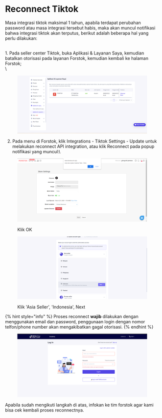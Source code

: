 # Reconnect Tiktok

Masa integrasi tiktok maksimal 1 tahun, apabila terdapat perubahan password atau masa integrasi tersebut habis, maka akan muncul notifikasi bahwa integrasi tiktok akan terputus, berikut adalah beberapa hal yang perlu dilakukan:

\
1\.  Pada seller center Tiktok, buka Aplikasi & Layanan Saya, kemudian batalkan otorisasi pada layanan Forstok, kemudian kembali ke halaman Forstok;\
\


<figure><img src="../../.gitbook/assets/image (2) (1) (1).png" alt=""><figcaption></figcaption></figure>

2. Pada menu di Forstok, klik Integrations - Tiktok Settings - Update untuk melakukan reconnect API integration, atau klik Reconnect pada popup notifikasi yang muncul:\


<figure><img src="../../.gitbook/assets/image (8) (2) (1).png" alt=""><figcaption><p>Klik OK</p></figcaption></figure>

<figure><img src="../../.gitbook/assets/image (11) (2).png" alt=""><figcaption><p>Klik 'Asia Seller', 'Indonesia', Next</p></figcaption></figure>

{% hint style="info" %}
Proses reconnect **wajib** dilakukan dengan menggunakan email dan password, penggunaan login dengan nomor telfon/phone number akan mengakibatkan gagal otorisasi.
{% endhint %}

<figure><img src="../../.gitbook/assets/image (1) (2) (3).png" alt=""><figcaption></figcaption></figure>

Apabila sudah mengikuti langkah di atas, infokan ke tim forstok agar kami bisa cek kembali proses reconnectnya.
